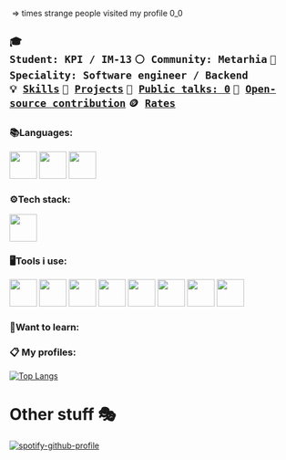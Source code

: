 <img src="https://komarev.com/ghpvc/?username=Snare295&style=flat-square&color=blue" alt=""/> => times strange people visited my profile 0_0 

<code>🎓 Student: KPI / IM-13</code>
<code>⚪ Community: Metarhia</code>
<code>👷 Speciality: Software engineer / Backend</code><br>
<code>💡 [Skills](SKILLS.md)</code>
<code>🧻 [Projects](PROJECTS.md)</code>
<code>📢 [Public talks: 0](TALKS.md)</code>
<code>👀 [Open-source contribution](CONTRIBUTION.md)</code>
<code>🪙 [Rates](RATES.md)</code><br>
-
### :books:Languages: 
<div class="row">
  <img width="48" src="https://upload.wikimedia.org/wikipedia/commons/thumb/9/99/Unofficial_JavaScript_logo_2.svg/800px-Unofficial_JavaScript_logo_2.svg.png">
  <img width="48" src="https://upload.wikimedia.org/wikipedia/commons/b/ba/C_logo_pur.png">
  <img width="48" src="https://upload.wikimedia.org/wikipedia/commons/7/7e/Dart-logo.png">
</div>

### :gear:Tech stack:
<div class="row">
  <img width="48" src="https://pbs.twimg.com/profile_images/890513269131051008/x41AXaED_400x400.jpg">
</div>

### :desktop_computer:Tools i use: 
<div class="row">
  <img width="48" src="https://cdn.icon-icons.com/icons2/2107/PNG/512/file_type_vscode_icon_130084.png">
  <img width="48" src="https://cdn.icon-icons.com/icons2/2699/PNG/512/vim_logo_icon_170256.png">
  <img width="48" src="https://cdn.icon-icons.com/icons2/3053/PNG/512/adobe_photoshop_macos_bigsur_icon_190436.png">
  <img width="48" src="https://cdn.icon-icons.com/icons2/3053/PNG/512/adobe_premiere_pro_macos_bigsur_icon_189485.png">
  <img width="48" src="https://play-lh.googleusercontent.com/Pxdgk7UjvfpihQv_WaAIndFJS0f_NcGvKGoKDN6HovXmnAQexYTgxDtPWdFRErJ_NRs">
  <img width="48" src="https://upload.wikimedia.org/wikipedia/commons/a/a5/Google_Chrome_icon_%28September_2014%29.svg">
  <img width="48" src="https://www.pngmart.com/files/17/Microsoft-Windows-Icon-PNG-Pic.png">
  <img width="48" src="https://cdni.comss.net/logo/pop_os_logo_2019_640.png"
</div>


### :thinking:Want to learn:

### :clipboard: My profiles:


[![Top Langs](https://github-readme-stats.vercel.app/api/top-langs/?username=Snare295)](https://github.com/anuraghazra/github-readme-stats)

# Other stuff :performing_arts:
  [![spotify-github-profile](https://spotify-github-profile.vercel.app/api/view?uid=31jtuanjzkv6wwowxn6dfo4kwoky&cover_image=true&theme=natemoo-re&bar_color=53b14f&bar_color_cover=true)](https://spotify-github-profile.vercel.app/api/view?uid=31jtuanjzkv6wwowxn6dfo4kwoky&redirect=true)
